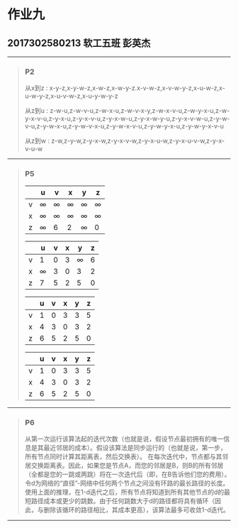 # 作业九

## 2017302580213 软工五班 彭英杰

------

> ### P2
>
> 从x到z : x-y-z,x-y-w-z,x-w-z,x-w-y-z.x-v-w-z,x-v-w-y-z,x-u-w-z,x-u-w-y-z,x-u-v-w-z,x-u-y-w-y-z
>
> 从z到u : z-w-u,z-w-v-u,z-w-x-u,z-w-v-x-y,z-w-x-v-u,z-w-y-x-u,z-w-y-x-v-u,z-y-x-u,z-y-x-v-u,z-y-x-w-u,z-y-x-w-y-u,z-y-x-v-w-u,z-y-w-v-u,z-y-w-x-u,z-y-w-v-x-u,z-y-w-x-v-u,z-y-w-y-x-u,z-y-w-y-x-v-u
>
> 从z到w : z-w,z-y-w,z-y-x-w,z-y-x-v-w,z-y-x-u-w,z-y-x-u-v-w,z-y-x-v-u-w

------

> ### P5
>
> | | u | v | x | y | z |
> | ---- | ---- | ----  | ---- | ---- | ----  |
> |v | &infin; | &infin; | &infin; | &infin; | &infin; |
> |x | &infin; | &infin; | &infin; | &infin; | &infin; |
> |z | &infin; | 6 | 2 | &infin; | 0 |
>
>
> | | u | v | x | y | z |
> | ---- | ---- | ----  | ---- | ---- | ----  |
> |v | 1 | 0 | 3 | &infin; | 6 |
> |x | &infin; | 3 | 0 | 3 | 2 |
> |z | 7 | 5 | 2 | 5 | 0 |
>
>
> | | u | v | x | y | z |
> | ---- | ---- | ----  | ---- | ---- | ----  |
> |v | 1 | 0 | 3 | 3 | 5 |
> |x | 4 | 3 | 0 | 3 | 2 |
> |z | 6 | 5 | 2 | 5 | 0 |
>
> | | u | v | x | y | z |
> | ---- | ---- | ----  | ---- | ---- | ----  |
> |v | 1 | 0 | 3 | 3 | 5 |
> |x | 4 | 3 | 0 | 3 | 2 |
> |z | 6 | 5 | 2 | 5 | 0 |


------

> ### P6
>
>从第一次运行该算法起的迭代次数（也就是说，假设节点最初拥有的唯一信息是其最近邻居的成本）。假设该算法是同步运行的（也就是说，第一步，所有节点同时计算其距离表，然后交换表）。
在每次迭代中，节点都与其邻居交换距离表。因此，如果您是节点A，而您的邻居是B，则B的所有邻居（全都是您的一跳或两跳）将在一次迭代后（即，在B告诉他们您的费用）。
令d为网络的“直径”-网络中任何两个节点之间没有环路的最长路径的长度。使用上面的推理，在1-d迭代之后，所有节点将知道到所有其他节点的d的最短路径成本或更少的跳数。由于任何跳数大于d的路径都将具有循环（因此，与删除该循环的路径相比，其成本更高），该算法最多可收敛1-d迭代。

------
